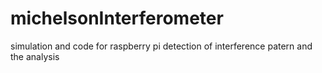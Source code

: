 # michelsonInterferometer
simulation and code for raspberry pi detection of interference patern and the analysis

